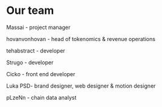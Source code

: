 # Our team

Massai - project manager&#x20;

hovanvonhovan - head of tokenomics & revenue operations

tehabstract - developer

Strugo - developer

Cicko - front end developer

Luka PSD- brand designer, web designer & motion designer

pLzeNn - chain data analyst

